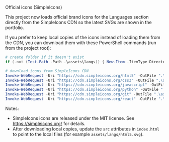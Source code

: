 Official icons (SimpleIcons)

This project now loads official brand icons for the Languages section directly from the SimpleIcons CDN so the latest SVGs are shown in the portfolio.

If you prefer to keep local copies of the icons instead of loading them from the CDN, you can download them with these PowerShell commands (run from the project root):

```powershell
# create folder if it doesn't exist
if (-not (Test-Path -Path .\assets\langs)) { New-Item -ItemType Directory -Path .\assets\langs }

# download icons from SimpleIcons CDN
Invoke-WebRequest -Uri "https://cdn.simpleicons.org/html5" -OutFile ".\assets\langs\html5.svg"
Invoke-WebRequest -Uri "https://cdn.simpleicons.org/css3" -OutFile ".\assets\langs\css3.svg"
Invoke-WebRequest -Uri "https://cdn.simpleicons.org/javascript" -OutFile ".\assets\langs\javascript.svg"
Invoke-WebRequest -Uri "https://cdn.simpleicons.org/python" -OutFile ".\assets\langs\python.svg"
Invoke-WebRequest -Uri "https://cdn.simpleicons.org/git" -OutFile ".\assets\langs\git.svg"
Invoke-WebRequest -Uri "https://cdn.simpleicons.org/react" -OutFile ".\assets\langs\react.svg"
```

Notes:
- SimpleIcons icons are released under the MIT license. See https://simpleicons.org/ for details.
- After downloading local copies, update the `src` attributes in `index.html` to point to the local files (for example `assets/langs/html5.svg`).
